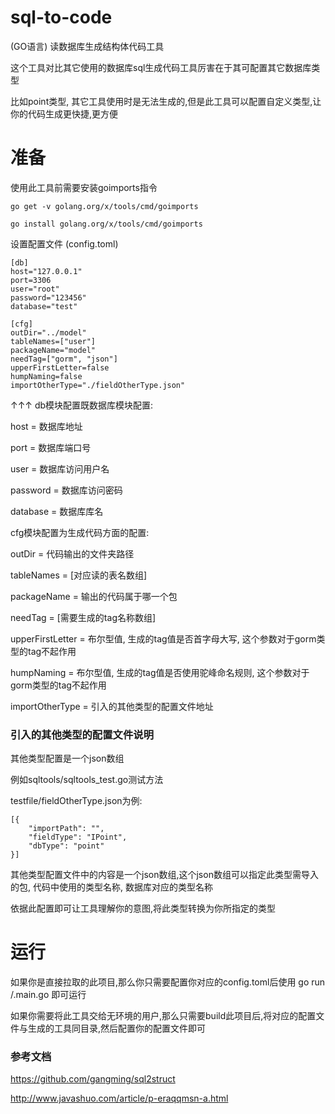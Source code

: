 # sql-to-code
(GO语言) 读数据库生成结构体代码工具

这个工具对比其它使用的数据库sql生成代码工具厉害在于其可配置其它数据库类型

比如point类型, 其它工具使用时是无法生成的,但是此工具可以配置自定义类型,让你的代码生成更快捷,更方便

# 准备
使用此工具前需要安装goimports指令
```
go get -v golang.org/x/tools/cmd/goimports

go install golang.org/x/tools/cmd/goimports
```

设置配置文件 (config.toml)
```
[db]
host="127.0.0.1"
port=3306
user="root"
password="123456"
database="test"

[cfg]
outDir="../model"
tableNames=["user"]
packageName="model"
needTag=["gorm", "json"]
upperFirstLetter=false
humpNaming=false
importOtherType="./fieldOtherType.json"
```

↑↑↑
db模块配置既数据库模块配置:

host = 数据库地址

port = 数据库端口号

user = 数据库访问用户名

password = 数据库访问密码

database = 数据库库名

cfg模块配置为生成代码方面的配置:

outDir = 代码输出的文件夹路径

tableNames = [对应读的表名数组]

packageName = 输出的代码属于哪一个包

needTag = [需要生成的tag名称数组]

upperFirstLetter = 布尔型值, 生成的tag值是否首字母大写, 这个参数对于gorm类型的tag不起作用

humpNaming = 布尔型值, 生成的tag值是否使用驼峰命名规则, 这个参数对于gorm类型的tag不起作用

importOtherType = 引入的其他类型的配置文件地址

### 引入的其他类型的配置文件说明
其他类型配置是一个json数组

例如sqltools/sqltools_test.go测试方法

testfile/fieldOtherType.json为例:

```
[{
    "importPath": "",
    "fieldType": "IPoint",
    "dbType": "point"
}]
```

其他类型配置文件中的内容是一个json数组,这个json数组可以指定此类型需导入的包, 代码中使用的类型名称, 数据库对应的类型名称

依据此配置即可让工具理解你的意图,将此类型转换为你所指定的类型

# 运行
如果你是直接拉取的此项目,那么你只需要配置你对应的config.toml后使用 go run /.main.go 即可运行

如果你需要将此工具交给无环境的用户,那么只需要build此项目后,将对应的配置文件与生成的工具同目录,然后配置你的配置文件即可

### 参考文档
https://github.com/gangming/sql2struct

http://www.javashuo.com/article/p-eraqqmsn-a.html
